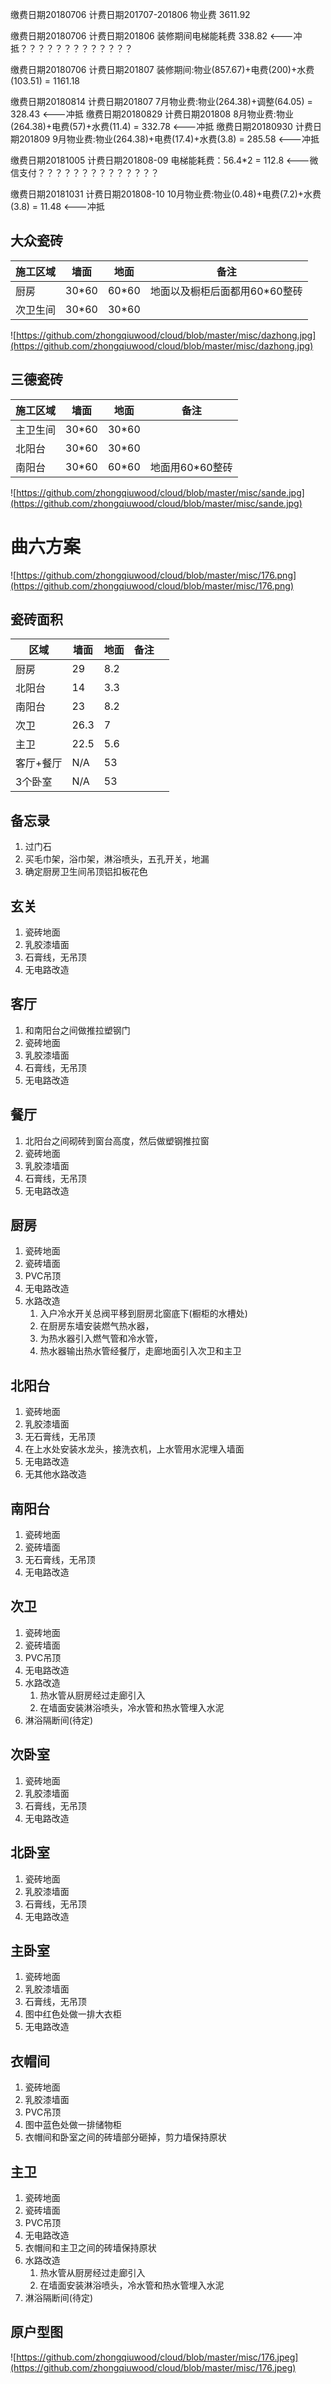 


缴费日期20180706 计费日期201707-201806 物业费    3611.92

缴费日期20180706 计费日期201806 装修期间电梯能耗费 338.82       <---冲抵？？？？？？？？？？？？？


缴费日期20180706 计费日期201807 装修期间:物业(857.67)+电费(200)+水费(103.51) = 1161.18


缴费日期20180814 计费日期201807 7月物业费:物业(264.38)+调整(64.05) = 328.43  <---冲抵
缴费日期20180829 计费日期201808 8月物业费:物业(264.38)+电费(57)+水费(11.4) = 332.78  <---冲抵
缴费日期20180930 计费日期201809 9月物业费:物业(264.38)+电费(17.4)+水费(3.8) = 285.58  <---冲抵

缴费日期20181005 计费日期201808-09 电梯能耗费：56.4*2 = 112.8  <---微信支付？？？？？？？？？？？？？？

缴费日期20181031 计费日期201808-10 10月物业费:物业(0.48)+电费(7.2)+水费(3.8) = 11.48  <---冲抵



## 大众瓷砖
|  施工区域 |  墙面   | 地面  |备注                 |         
| ----     | ----   |---    |------             |
| 厨房      | 30*60  |60*60  | 地面以及橱柜后面都用60*60整砖  |     
| 次卫生间   | 30*60  |30*60  |                   |      
![https://github.com/zhongqiuwood/cloud/blob/master/misc/dazhong.jpg](https://github.com/zhongqiuwood/cloud/blob/master/misc/dazhong.jpg)

## 三德瓷砖
|  施工区域 |  墙面   | 地面  |备注    |         
| ----     | ----   |---    |------ |
| 主卫生间   | 30*60  |30*60  |      | 
| 北阳台    | 30*60   |30*60  |      |     
| 南阳台    | 30*60   |60*60  | 地面用60*60整砖    |   
![https://github.com/zhongqiuwood/cloud/blob/master/misc/sande.jpg](https://github.com/zhongqiuwood/cloud/blob/master/misc/sande.jpg)



# 曲六方案
![https://github.com/zhongqiuwood/cloud/blob/master/misc/176.png](https://github.com/zhongqiuwood/cloud/blob/master/misc/176.png)


## 瓷砖面积
|  区域     |  墙面  | 地面 |备注|       |   
| ----     | ---- |---  |------|------|
| 厨房      | 29   |8.2  |      |     |  
| 北阳台    | 14   |3.3  |      |     |     
| 南阳台    | 23   |8.2  |      |     |
| 次卫      | 26.3|7    |      |      |
| 主卫      | 22.5|5.6  |      |       |
| 客厅+餐厅  | N/A |53  |      |        |
| 3个卧室   | N/A |53  |      |        |




## 备忘录
1. 过门石
1. 买毛巾架，浴巾架，淋浴喷头，五孔开关，地漏
1. 确定厨房卫生间吊顶铝扣板花色

## 玄关
1. 瓷砖地面
1. 乳胶漆墙面
1. 石膏线，无吊顶
1. 无电路改造

## 客厅
1. 和南阳台之间做推拉塑钢门
1. 瓷砖地面
1. 乳胶漆墙面
1. 石膏线，无吊顶
1. 无电路改造

## 餐厅
1. 北阳台之间砌砖到窗台高度，然后做塑钢推拉窗
1. 瓷砖地面
1. 乳胶漆墙面
1. 石膏线，无吊顶
1. 无电路改造

## 厨房
1. 瓷砖地面
1. 瓷砖墙面
1. PVC吊顶
1. 无电路改造
1. 水路改造
    1. 入户冷水开关总阀平移到厨房北窗底下(橱柜的水槽处)
    1. 在厨房东墙安装燃气热水器，
    1. 为热水器引入燃气管和冷水管，
    1. 热水器输出热水管经餐厅，走廊地面引入次卫和主卫

## 北阳台
1. 瓷砖地面
1. 乳胶漆墙面
1. 无石膏线，无吊顶
1. 在上水处安装水龙头，接洗衣机，上水管用水泥埋入墙面
1. 无电路改造
1. 无其他水路改造

## 南阳台
1. 瓷砖地面
1. 瓷砖墙面
1. 无石膏线，无吊顶
1. 无电路改造

## 次卫
1. 瓷砖地面
1. 瓷砖墙面
1. PVC吊顶
1. 无电路改造
1. 水路改造
    1. 热水管从厨房经过走廊引入
    1. 在墙面安装淋浴喷头，冷水管和热水管埋入水泥
1. 淋浴隔断间(待定)

## 次卧室
1. 瓷砖地面
1. 乳胶漆墙面
1. 石膏线，无吊顶
1. 无电路改造

## 北卧室
1. 瓷砖地面
1. 乳胶漆墙面
1. 石膏线，无吊顶
1. 无电路改造

## 主卧室
1. 瓷砖地面
1. 乳胶漆墙面
1. 石膏线，无吊顶
1. 图中红色处做一排大衣柜
1. 无电路改造

## 衣帽间
1. 瓷砖地面
1. 乳胶漆墙面
1. PVC吊顶
1. 图中蓝色处做一排储物柜
1. 衣帽间和卧室之间的砖墙部分砸掉，剪力墙保持原状

## 主卫
1. 瓷砖地面
1. 瓷砖墙面
1. PVC吊顶
1. 无电路改造
1. 衣帽间和主卫之间的砖墙保持原状
1. 水路改造
    1. 热水管从厨房经过走廊引入
    1. 在墙面安装淋浴喷头，冷水管和热水管埋入水泥
1. 淋浴隔断间(待定)

## 原户型图
![https://github.com/zhongqiuwood/cloud/blob/master/misc/176.jpeg](https://github.com/zhongqiuwood/cloud/blob/master/misc/176.jpeg)
